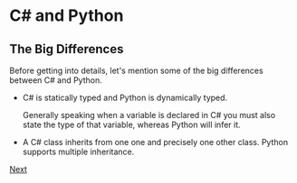 # C# and Python

## The Big Differences

Before getting into details, let's mention some of the big differences between C# and Python.

+ C# is statically typed and Python is dynamically typed.

    Generally speaking when a variable is declared in C# you must also state the type of that variable, whereas Python will infer it.
+ A C# class inherits from one one and precisely one other class. Python supports multiple inheritance.

[Next](Comments-and-Code-Blocks.md)
